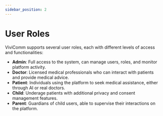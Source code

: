 ```yaml
---
sidebar_position: 2
---
```

# User Roles

ViviComm supports several user roles, each with different levels of access and functionalities:

- **Admin**: Full access to the system, can manage users, roles, and monitor platform activity.
- **Doctor**: Licensed medical professionals who can interact with patients and provide medical advice.
- **Patient**: Individuals using the platform to seek medical assistance, either through AI or real doctors.
- **Child**: Underage patients with additional privacy and consent management features.
- **Parent**: Guardians of child users, able to supervise their interactions on the platform.
